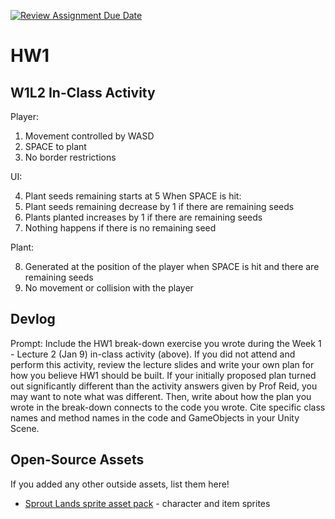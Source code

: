 [![Review Assignment Due Date](https://classroom.github.com/assets/deadline-readme-button-22041afd0340ce965d47ae6ef1cefeee28c7c493a6346c4f15d667ab976d596c.svg)](https://classroom.github.com/a/MjLLqDcN)
# HW1
## W1L2 In-Class Activity

Player:

1. Movement controlled by WASD
2. SPACE to plant
3. No border restrictions

UI:

4. Plant seeds remaining starts at 5
When SPACE is hit:
5. Plant seeds remaining decrease by 1 if there are remaining seeds
6. Plants planted increases by 1 if there are remaining seeds
7. Nothing happens if there is no remaining seed  

Plant:

8. Generated at the position of the player when SPACE is hit and there are remaining seeds
9. No movement or collision with the player


## Devlog
Prompt: Include the HW1 break-down exercise you wrote during the Week 1 - Lecture 2 (Jan 9) in-class activity (above). If you did not attend and perform this activity, review the lecture slides and write 
your own plan for how you believe HW1 should be built. If your initially proposed plan turned out significantly different than the activity answers given by Prof Reid, you may want to note what was different.
Then, write about how the plan you wrote in the break-down connects to the code you wrote. Cite specific class names and method names in the code and GameObjects in your Unity Scene.





## Open-Source Assets
If you added any other outside assets, list them here!
- [Sprout Lands sprite asset pack](https://cupnooble.itch.io/sprout-lands-asset-pack) - character and item sprites
